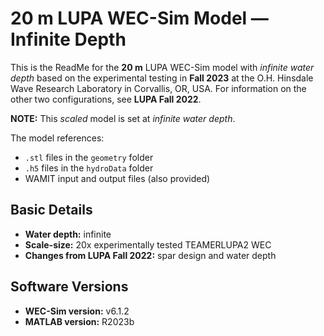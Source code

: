# 20 m LUPA WEC-Sim Model — Infinite Depth

This is the ReadMe for the **20 m** LUPA WEC-Sim model with *infinite water depth* based on the experimental testing in **Fall 2023** at the O.H. Hinsdale Wave Research Laboratory in Corvallis, OR, USA. 
For information on the other two configurations, see **LUPA Fall 2022**.

**NOTE:** This *scaled* model is set at *infinite water depth*.

The model references:
- `.stl` files in the `geometry` folder
- `.h5` files in the `hydroData` folder
- WAMIT input and output files (also provided)

## Basic Details

- **Water depth:** infinite
- **Scale-size:** 20x experimentally tested TEAMERLUPA2 WEC
- **Changes from LUPA Fall 2022:** spar design and water depth

## Software Versions

- **WEC-Sim version:** v6.1.2  
- **MATLAB version:** R2023b

